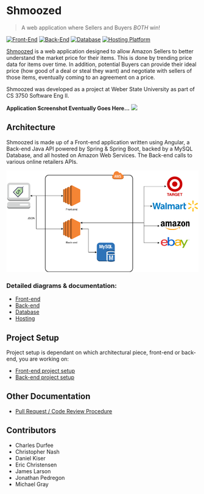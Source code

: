 # Shmoozed
> A web application where Sellers and Buyers _BOTH_ win!

[![Front-End][front-end-image]](https://angular.io/)
[![Back-End][backend-end-image]](https://spring.io/)
[![Database][database-image]](https://www.mysql.com/)
[![Hosting Platform][hosting-platform-image]](https://aws.amazon.com/)

[Shmoozed](http://www.shmoozed.com) is a web application designed to allow Amazon Sellers to better understand the market price for their items. This is done by trending price data for items over time. In addition, potential Buyers can provide their ideal price (how good of a deal or steal they want) and negotiate with sellers of those items, eventually coming to an agreement on a price.

Shmoozed was developed as a project at Weber State University as part of CS 3750 Software Eng II.

**Application Screenshot Eventually Goes Here...**
![](screenshot.png)

## Architecture

Shmoozed is made up of a Front-end application written using Angular, a Back-end Java API powered by Spring & Spring Boot, backed by a MySQL Database, and all hosted on Amazon Web Services. The Back-end
calls to various online retailers APIs.

![](/Docs/high-level-arch.png)

### Detailed diagrams & documentation:
* [Front-end](/FrontEnd/README.md)
* [Back-end](/BackEnd/README.md)
* [Database](/Database/README.md)
* [Hosting](/Docs/Hosting.md)

## Project Setup

Project setup is dependant on which architectural piece, front-end or back-end, you are working on:

* [Front-end project setup](/FrontEnd/README.md#development-setup)
* [Back-end project setup](/BackEnd/README.md#development-setup)

## Other Documentation

* [Pull Request / Code Review Procedure](/Docs/Contributing.md)

## Contributors

* Charles Durfee
* Christopher Nash
* Daniel Kiser
* Eric Christensen
* James Larson
* Jonathan Pedregon
* Michael Gray


<!-- Markdown Image Definitions -->
[front-end-image]: https://img.shields.io/badge/Front--end-Angular-blue.svg 
[backend-end-image]: https://img.shields.io/badge/Back--end-Java%20%26%20Spring%20Boot-brightgreen.svg
[database-image]: https://img.shields.io/badge/Database-MySQL-orange.svg
[hosting-platform-image]: https://img.shields.io/badge/Hosting--Platform-AWS-yellow.svg
